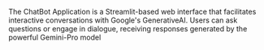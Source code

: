 The ChatBot Application is a Streamlit-based web interface that facilitates interactive conversations with Google's GenerativeAI. Users can ask questions or engage in dialogue, receiving responses generated by the powerful Gemini-Pro model
